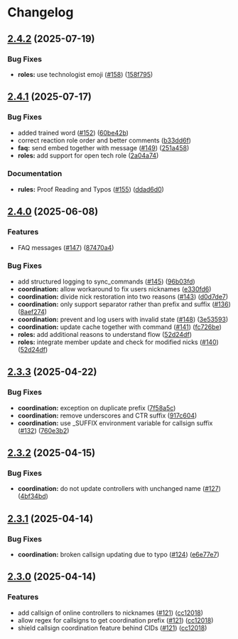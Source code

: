 # Changelog

## [2.4.2](https://github.com/Vatsim-Scandinavia/discord-bot/compare/v2.4.1...v2.4.2) (2025-07-19)


### Bug Fixes

* **roles:** use technologist emoji ([#158](https://github.com/Vatsim-Scandinavia/discord-bot/issues/158)) ([158f795](https://github.com/Vatsim-Scandinavia/discord-bot/commit/158f795eb75ccd27afbe1d407f1daf4e7c36a5f4))

## [2.4.1](https://github.com/Vatsim-Scandinavia/discord-bot/compare/v2.4.0...v2.4.1) (2025-07-17)


### Bug Fixes

* added trained word ([#152](https://github.com/Vatsim-Scandinavia/discord-bot/issues/152)) ([60be42b](https://github.com/Vatsim-Scandinavia/discord-bot/commit/60be42b0a15d566c909e262999e9ce8bd913057d))
* correct reaction role order and better comments ([b33dd6f](https://github.com/Vatsim-Scandinavia/discord-bot/commit/b33dd6f2be7eb603fb0a2de8776ae7c4d52cc64c))
* **faq:** send embed together with message ([#149](https://github.com/Vatsim-Scandinavia/discord-bot/issues/149)) ([251a458](https://github.com/Vatsim-Scandinavia/discord-bot/commit/251a458e8d5df34930257fe2f6e15b2614ea279b))
* **roles:** add support for open tech role ([2a04a74](https://github.com/Vatsim-Scandinavia/discord-bot/commit/2a04a74e553bf8dc6c3f01abe8209024e043bdf6))


### Documentation

* **rules:** Proof Reading and Typos ([#155](https://github.com/Vatsim-Scandinavia/discord-bot/issues/155)) ([ddad6d0](https://github.com/Vatsim-Scandinavia/discord-bot/commit/ddad6d05e4f029c504452243b3d97f757b6880ca))

## [2.4.0](https://github.com/Vatsim-Scandinavia/discord-bot/compare/v2.3.3...v2.4.0) (2025-06-08)


### Features

* FAQ messages ([#147](https://github.com/Vatsim-Scandinavia/discord-bot/issues/147)) ([87470a4](https://github.com/Vatsim-Scandinavia/discord-bot/commit/87470a45f4476ec171909eab20af5422895f1829))


### Bug Fixes

* add structured logging to sync_commands ([#145](https://github.com/Vatsim-Scandinavia/discord-bot/issues/145)) ([96b03fd](https://github.com/Vatsim-Scandinavia/discord-bot/commit/96b03fdd39486e0e026dd47152e099e33cdd4e73))
* **coordination:** allow workaround to fix users nicknames ([e330fd6](https://github.com/Vatsim-Scandinavia/discord-bot/commit/e330fd6a49ff2a57715cab7b7529d907eef204fa))
* **coordination:** divide nick restoration into two reasons ([#143](https://github.com/Vatsim-Scandinavia/discord-bot/issues/143)) ([d0d7de7](https://github.com/Vatsim-Scandinavia/discord-bot/commit/d0d7de7ef7ca5f869f853d1015eb93840e28b42c))
* **coordination:** only support separator rather than prefix and suffix ([#136](https://github.com/Vatsim-Scandinavia/discord-bot/issues/136)) ([8aef274](https://github.com/Vatsim-Scandinavia/discord-bot/commit/8aef274dd44c83ee32ccb28da01e0596f9bc3bb6))
* **coordination:** prevent and log users with invalid state ([#148](https://github.com/Vatsim-Scandinavia/discord-bot/issues/148)) ([3e53593](https://github.com/Vatsim-Scandinavia/discord-bot/commit/3e535939379f0f376860cd0364ac147cbe29a5dc))
* **coordination:** update cache together with command ([#141](https://github.com/Vatsim-Scandinavia/discord-bot/issues/141)) ([fc726be](https://github.com/Vatsim-Scandinavia/discord-bot/commit/fc726be6ab3dbbe12cb4e9e35d7d55fcb9e67203))
* **roles:** add additional reasons to understand flow ([52d24df](https://github.com/Vatsim-Scandinavia/discord-bot/commit/52d24df0ccee8f00b3ef0cb06aeffcec04bd0722))
* **roles:** integrate member update and check for modified nicks ([#140](https://github.com/Vatsim-Scandinavia/discord-bot/issues/140)) ([52d24df](https://github.com/Vatsim-Scandinavia/discord-bot/commit/52d24df0ccee8f00b3ef0cb06aeffcec04bd0722))

## [2.3.3](https://github.com/Vatsim-Scandinavia/discord-bot/compare/v2.3.2...v2.3.3) (2025-04-22)


### Bug Fixes

* **coordination:** exception on duplicate prefix ([7f58a5c](https://github.com/Vatsim-Scandinavia/discord-bot/commit/7f58a5c0e0c61738b6070d50130314545d199439))
* **coordination:** remove underscores and CTR suffix ([917c604](https://github.com/Vatsim-Scandinavia/discord-bot/commit/917c604255ed2f5c44f5464b146948c6c99b1cc0))
* **coordination:** use _SUFFIX environment variable for callsign suffix ([#132](https://github.com/Vatsim-Scandinavia/discord-bot/issues/132)) ([760e3b2](https://github.com/Vatsim-Scandinavia/discord-bot/commit/760e3b22f20882d31accdef6e4e2b28966f4db65))

## [2.3.2](https://github.com/Vatsim-Scandinavia/discord-bot/compare/v2.3.1...v2.3.2) (2025-04-15)


### Bug Fixes

* **coordination:** do not update controllers with unchanged name ([#127](https://github.com/Vatsim-Scandinavia/discord-bot/issues/127)) ([4bf34bd](https://github.com/Vatsim-Scandinavia/discord-bot/commit/4bf34bd9e5b2d934f9682c1d74bc63b2559d7173))

## [2.3.1](https://github.com/Vatsim-Scandinavia/discord-bot/compare/v2.3.0...v2.3.1) (2025-04-14)


### Bug Fixes

* **coordination:** broken callsign updating due to typo ([#124](https://github.com/Vatsim-Scandinavia/discord-bot/issues/124)) ([e6e77e7](https://github.com/Vatsim-Scandinavia/discord-bot/commit/e6e77e70ed830b691ed8f133a63a5f160ee40626))

## [2.3.0](https://github.com/Vatsim-Scandinavia/discord-bot/compare/v2.2.0...v2.3.0) (2025-04-14)


### Features

* add callsign of online controllers to nicknames ([#121](https://github.com/Vatsim-Scandinavia/discord-bot/issues/121)) ([cc12018](https://github.com/Vatsim-Scandinavia/discord-bot/commit/cc120180a124656ec7d33d0695138501f5a6799a))
* allow regex for callsigns to get coordination prefix ([#121](https://github.com/Vatsim-Scandinavia/discord-bot/issues/121)) ([cc12018](https://github.com/Vatsim-Scandinavia/discord-bot/commit/cc120180a124656ec7d33d0695138501f5a6799a))
* shield callsign coordination feature behind CIDs ([#121](https://github.com/Vatsim-Scandinavia/discord-bot/issues/121)) ([cc12018](https://github.com/Vatsim-Scandinavia/discord-bot/commit/cc120180a124656ec7d33d0695138501f5a6799a))
